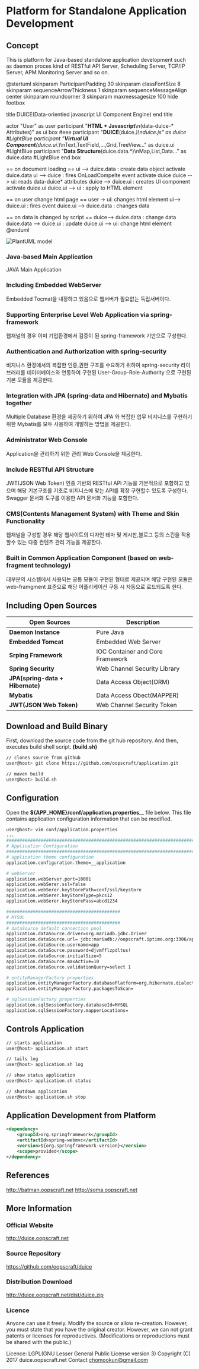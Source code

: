 # Platform for Standalone Application Development

## Concept
This is platform for Java-based standalone application development such as daemon proces kind of RESTful API Server, Scheduling Server, TCP/IP Server, APM Monitoring Server and so on.

@startuml
   skinparam ParticipantPadding 30
   skinparam classFontSize 8
   skinparam sequenceArrowThickness 1
   skinparam sequenceMessageAlign center
   skinparam roundcorner 3
   skinparam maxmessagesize 100
   hide footbox
   
   title 
    DUICE(Data-orientied javascript UI Component Engine)
   end title
   
   actor "User" as user
   participant "<b>HTML + Javascript</b>\n(data-duice-* Attributes)" as ui
   box #eee
    participant "**DUICE**(duice.*)\nduice.js" as duice  #LightBlue 
    participant "**Virtual UI Component**(duice.ui.*)\nText,TextField,...,Grid,TreeView..." as duice.ui #LightBlue 
    participant "**Data Structure**(duice.data.*)\nMap,List,Data..." as duice.data #LightBlue 
   end box
   
   == on document loading ==
   ui --> duice.data : create data object
   activate duice.data
   ui --> duice : fires OnLoadCompelte event
   activate duice
   duice --> ui: reads data-duice* attributes
   duice --> duice.ui : creates UI component
   activate duice.ui
   duice.ui --> ui : apply to HTML element
   
   == on user change html page ==
   user -> ui: changes html element
   ui--> duice.ui : fires event
   duice.ui --> duice.data : changes data
   
   == on data is changed by script ==
   duice--> duice.data : change data
   duice.data --> duice.ui : update
   duice.ui --> ui: change html element
@enduml



![PlantUML model](http://www.plantuml.com/plantuml/png/XLAnZXGn3Etz5QwHHlGfLYT1GmKI9Q884-yHQP8CjdC88VwTTIQUPMckSlBUi_qSvqaqilQo0MZMZN0dlZOkkJxZXxSV0Rwy-OhBSi5tMwQgS8I0dxYj98ATC-RgxAJnflzC_4ACmHHBYXf1D2ev_XiGH-aBbbQpDWRqKt3Hy2OEtomzQBJjWb6HQi9szPmjNmd-_ElaVTJuBGe5Tta7qZnXsucZvbO5fa_kTMsbn9g6Ly-nWXCF9mZecD7NRDoFJlpB2GF4VBfC6yhm2_UHB5TeerN398zt0nmbSJbvG1VEYFjSXxP3kxDDv3rSZelRcw_rK7iu3cUEtwckBP4SLpJpGZx1epBHeMIIlgdZzwPEs7eCGFjMdSMskLgS0picsfW4Krlbn9YKCxsGOAMV1pKvj3Qaw_TWS2-swN4V1fv9IsE26LyVovN_Z-KuBcS_ix9uJm7mjXVxuV14DVMo_GK0)



### Java-based Main Application 
JAVA Main Application

### Including Embedded WebServer
Embedded Tocmat을 내장하고 있음으로 웹서버가 필요없는 독립서버이다.

### Supporting Enterprise Level Web Application via spring-framework
웹채널의 경우 이미 기업환경에서 검증이 된 spring-framework 기반으로 구성한다.

### Authentication and Authorization with spring-security
비지니스 환경에서의 복잡한 인증,권한 구조를 수요하기 위하여 spring-security 라이브러리를 데이터베이스와 연동하여 구현된 User-Group-Role-Authority 으로 구현된 기본 모듈을 제공한다.

### Integration with JPA (spring-data and Hibernate) and  Mybatis together
Multiple Database 환경을 제공하기 위하여 JPA 와 복잡한 업무 비지니스를 구현하기 위한 Mybatis를 모두 사용하여 개발하는 방법을 제공한다.

### Administrator Web Console
Application을 관리하기 위한 관리 Web Console을 제공한다.

### Include RESTful API Structure
JWT(JSON Web Token) 인증 기반의 RESTful API 기능을 기본적으로 포함하고 있으며 해당 기본구조를 기초로 비지니스에 맞는 API를 확장 구현할수 있도록 구성한다.
Swagger 문서화 도구를 이용한 API 문서화 기능을 포함한다.

### CMS(Contents Management System) with Theme and Skin Functionality
웹채널을 구성할 경우 해당 웹사이트의 디자인 테마 및 게시판,블로그 등의 스킨을 적용할수 있는 다중 컨텐츠 관리 기능을 제공한다. 

### Built in Common Application Component (based on web-fragment technology)
대부분의 시스템에서 사용되는 공통 모듈이 구현된 형태로 제공되며 해당 구현된 모듈은 web-framgment 표준으로 해당 어플리케이션 구동 시 자동으로 로드되도록 한다.


## Including Open Sources
| Open Sources     						| Description      							|
|-------------------------------------- |------------------------------------------ |
| **Daemon Instance**					| Pure Java      							|
| **Embedded Tomcat**					| Embedded Web Server      					|
| **Srping Framework**				| IOC Container and Core Framework    	 	|
| **Spring Security**      			| Web Channel Security Library           	|
| **JPA(spring-data + Hibernate)**	| Data Access Object(ORM)           		|
| **Mybatis**   						| Data Access Obect(MAPPER)           		|
| **JWT(JSON Web Token)**				| Web Channel Security Token           		|


## Download and Build Binary
First, download the source code from the git hub repository.
And then, executes build shell script. **__(build.sh)__**
```bash
// clones source from github
user@host> git clone https://github.com/oopscraft/application.git

// maven build
user@host> build.sh
```


## Configuration
Open the **${APP_HOME}/conf/application.properties__** file below.
This file contains application configuration information that can be modified.
```bash
user@host> vim conf/application.properties
...
################################################################################
# Application Configuration
################################################################################
# application theme configuration
application.configuration.theme=__application

# webServer
application.webServer.port=10001
application.webSerer.ssl=false
application.webSerer.keyStorePath=conf/ssl/keystore
application.webSerer.keyStoreType=pkcs12
application.webSerer.keyStorePass=abcd1234

###########################################
# MYSQL
########################################### 
# dataSource default connection pool
application.dataSource.driver=org.mariadb.jdbc.Driver
application.dataSource.url= jdbc:mariadb://oopscraft.iptime.org:3306/app
application.dataSource.username=app
application.dataSource.password=djvmfflzpdltus!
application.dataSource.initialSize=5
application.dataSource.maxActive=10
application.dataSource.validationQuery=select 1

# entityManagerFactory properties
application.entityManagerFactory.databasePlatform=org.hibernate.dialect.MySQLDialect
application.entityManagerFactory.packagesToScan=

# sqlSessionFactory properties
application.sqlSessionFactory.databaseId=MYSQL
application.sqlSessionFactory.mapperLocations=
```


## Controls Application
```bash
// starts application
user@host> application.sh start

// tails log 
user@host> application.sh log

// show status application
user@host> application.sh status

// shutdown application
user@host> application.sh stop
```


## Application Development from Platform
```xml
<dependency>
    <groupId>org.springframework</groupId>
    <artifactId>spring-webmvc</artifactId>
    <version>${org.springframework-version}</version>
    <scope>provided</scope>
</dependency>
```


## References
http://batman.oopscraft.net
http://soma.oopscraft.net


## More Information
### Official Website
http://duice.oopscraft.net

### Source Repository
https://github.com/oopscraft/duice

### Distribution Download
http://duice.oopscraft.net/dist/duice.zip

### Licence
Anyone can use it freely. Modify the source or allow re-creation. However, you must state that you have the original creator. However, we can not grant patents or licenses for reproductives. (Modifications or reproductions must be shared with the public.)

Licence: LGPL(GNU Lesser General Public License version 3) Copyright (C) 2017 duice.oopscraft.net Contact chomookun@gmail.com
